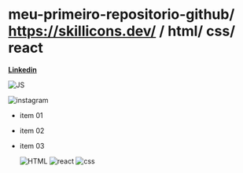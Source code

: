 # meu-primeiro-repositorio-github/   https://skillicons.dev/  / html/ css/ react

[**Linkedin**](https://linkedin.com/in/kelvysmoura)

![JS](https://skillicons.dev/icons?i=js)

![instagram](https://skillicons.dev/icons?i=instagram)

- item 01
- item 02
- item 03

  ![HTML](https://skillicons.dev/icons?i=html)
  ![react](https://skillicons.dev/icons?i=react)
  ![css](https://skillicons.dev/icons?i=css)
